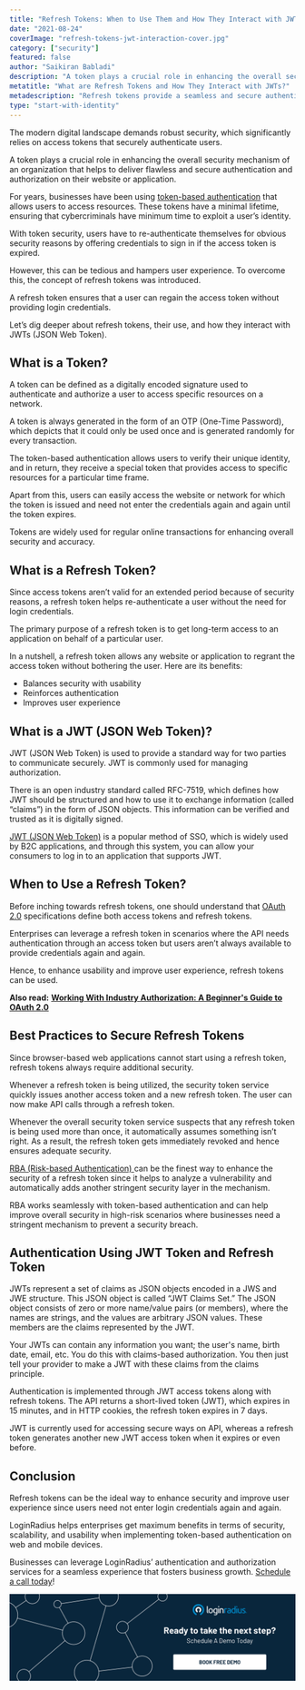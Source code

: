 ```yaml
---
title: "Refresh Tokens: When to Use Them and How They Interact with JWTs"
date: "2021-08-24"
coverImage: "refresh-tokens-jwt-interaction-cover.jpg"
category: ["security"]
featured: false
author: "Saikiran Babladi"
description: "A token plays a crucial role in enhancing the overall security mechanism of an organization. This blog provides an overview of using refresh tokens and how it helps securely authenticate users without hampering their overall experience."
metatitle: "What are Refresh Tokens and How They Interact with JWTs?"
metadescription: "Refresh tokens provide a seamless and secure authentication experience to users already logged in. Here’s what you need to know about refresh tokens."
type: "start-with-identity"
---
```


The modern digital landscape demands robust security, which significantly relies on access tokens that securely authenticate users.

A token plays a crucial role in enhancing the overall security mechanism of an organization that helps to deliver flawless and secure authentication and authorization on their website or application.

For years, businesses have been using [token-based authentication](https://www.loginradius.com/blog/start-with-identity/pros-cons-token-authentication/) that allows users to access resources. These tokens have a minimal lifetime, ensuring that cybercriminals have minimum time to exploit a user’s identity.

With token security, users have to re-authenticate themselves for obvious security reasons by offering credentials to sign in if the access token is expired.

However, this can be tedious and hampers user experience. To overcome this, the concept of refresh tokens was introduced.

A refresh token ensures that a user can regain the access token without providing login credentials.

Let’s dig deeper about refresh tokens, their use, and how they interact with JWTs (JSON Web Token).

## What is a Token?

A token can be defined as a digitally encoded signature used to authenticate and authorize a user to access specific resources on a network.

A token is always generated in the form of an OTP (One-Time Password), which depicts that it could only be used once and is generated randomly for every transaction.

The token-based authentication allows users to verify their unique identity, and in return, they receive a special token that provides access to specific resources for a particular time frame.

Apart from this, users can easily access the website or network for which the token is issued and need not enter the credentials again and again until the token expires.

Tokens are widely used for regular online transactions for enhancing overall security and accuracy.

## What is a Refresh Token?

Since access tokens aren’t valid for an extended period because of security reasons, a refresh token helps re-authenticate a user without the need for login credentials.

The primary purpose of a refresh token is to get long-term access to an application on behalf of a particular user.

In a nutshell, a refresh token allows any website or application to regrant the access token without bothering the user. Here are its benefits:

- Balances security with usability
- Reinforces authentication
- Improves user experience

## What is a JWT (JSON Web Token)?

JWT (JSON Web Token) is used to provide a standard way for two parties to communicate securely. JWT is commonly used for managing authorization.

There is an open industry standard called RFC-7519, which defines how JWT should be structured and how to use it to exchange information (called “claims”) in the form of JSON objects. This information can be verified and trusted as it is digitally signed.

[JWT (JSON Web Token)](https://www.loginradius.com/blog/async/jwt/) is a popular method of SSO, which is widely used by B2C applications, and through this system, you can allow your consumers to log in to an application that supports JWT.

## When to Use a Refresh Token?

Before inching towards refresh tokens, one should understand that [OAuth 2.0](https://www.loginradius.com/blog/async/oauth2/) specifications define both access tokens and refresh tokens.

Enterprises can leverage a refresh token in scenarios where the API needs authentication through an access token but users aren’t always available to provide credentials again and again.

Hence, to enhance usability and improve user experience, refresh tokens can be used.

**Also read:** **[Working With Industry Authorization: A Beginner's Guide to OAuth 2.0](https://www.loginradius.com/blog/start-with-identity/OAuth2.0-guide/)**

## Best Practices to Secure Refresh Tokens

Since browser-based web applications cannot start using a refresh token, refresh tokens always require additional security.

Whenever a refresh token is being utilized, the security token service quickly issues another access token and a new refresh token. The user can now make API calls through a refresh token.

Whenever the overall security token service suspects that any refresh token is being used more than once, it automatically assumes something isn’t right. As a result, the refresh token gets immediately revoked and hence ensures adequate security.

[RBA (Risk-based Authentication) ](https://www.loginradius.com/blog/start-with-identity/risk-based-authentication/)can be the finest way to enhance the security of a refresh token since it helps to analyze a vulnerability and automatically adds another stringent security layer in the mechanism.

RBA works seamlessly with token-based authentication and can help improve overall security in high-risk scenarios where businesses need a stringent mechanism to prevent a security breach.

## Authentication Using JWT Token and Refresh Token

JWTs represent a set of claims as JSON objects encoded in a JWS and JWE structure. This JSON object is called “JWT Claims Set.” The JSON object consists of zero or more name/value pairs (or members), where the names are strings, and the values are arbitrary JSON values. These members are the claims represented by the JWT.

Your JWTs can contain any information you want; the user's name, birth date, email, etc. You do this with claims-based authorization. You then just tell your provider to make a JWT with these claims from the claims principle.

Authentication is implemented through JWT access tokens along with refresh tokens. The API returns a short-lived token (JWT), which expires in 15 minutes, and in HTTP cookies, the refresh token expires in 7 days.

JWT is currently used for accessing secure ways on API, whereas a refresh token generates another new JWT access token when it expires or even before.

## Conclusion

Refresh tokens can be the ideal way to enhance security and improve user experience since users need not enter login credentials again and again.

LoginRadius helps enterprises get maximum benefits in terms of security, scalability, and usability when implementing token-based authentication on web and mobile devices.

Businesses can leverage LoginRadius’ authentication and authorization services for a seamless experience that fosters business growth. [Schedule a call today](https://www.loginradius.com/contact-sales)!

[![book-a-demo-loginradius](book-a-demo-loginradius.png)](https://www.loginradius.com/book-a-demo/)
